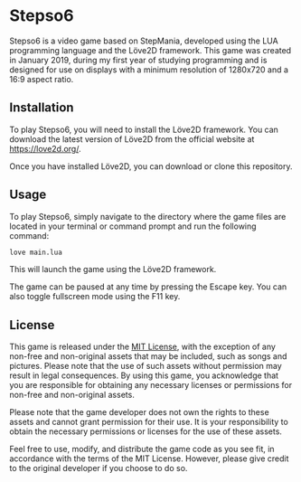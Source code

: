 # Stepso6

Stepso6 is a video game based on StepMania, developed using the LUA programming language and the Löve2D framework. This game was created in January 2019, during my first year of studying programming and is designed for use on displays with a minimum resolution of 1280x720 and a 16:9 aspect ratio.

## Installation

To play Stepso6, you will need to install the Löve2D framework. You can download the latest version of Löve2D from the official website at https://love2d.org/.

Once you have installed Löve2D, you can download or clone this repository.

## Usage

To play Stepso6, simply navigate to the directory where the game files are located in your terminal or command prompt and run the following command:
    
```bash
love main.lua
```

This will launch the game using the Löve2D framework.

The game can be paused at any time by pressing the Escape key. You can also toggle fullscreen mode using the F11 key.

## License

This game is released under the [MIT License](https://opensource.org/license/mit/), with the exception of any non-free and non-original assets that may be included, such as songs and pictures. Please note that the use of such assets without permission may result in legal consequences. By using this game, you acknowledge that you are responsible for obtaining any necessary licenses or permissions for non-free and non-original assets.

Please note that the game developer does not own the rights to these assets and cannot grant permission for their use. It is your responsibility to obtain the necessary permissions or licenses for the use of these assets.

Feel free to use, modify, and distribute the game code as you see fit, in accordance with the terms of the MIT License. However, please give credit to the original developer if you choose to do so.